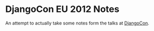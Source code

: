 # DjangoCon EU 2012 Notes

An attempt to actually take some notes form the talks at
[DjangoCon](http://2012.djangocon.eu/).
